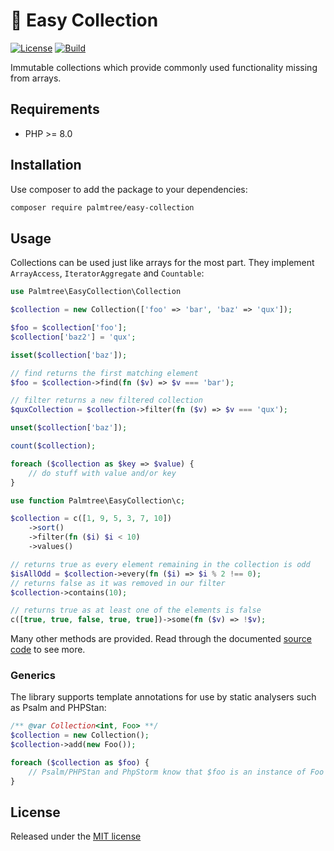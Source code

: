 # :palm_tree: Easy Collection

[![License](https://img.shields.io/github/license/palmtreephp/easy-collection)](LICENSE)
[![Build](https://img.shields.io/github/workflow/status/palmtreephp/easy-collection/Build.svg)](https://github.com/palmtreephp/easy-collection/actions/workflows/build.yml)

Immutable collections which provide commonly used functionality missing from arrays.

## Requirements

* PHP >= 8.0

## Installation

Use composer to add the package to your dependencies:

```bash
composer require palmtree/easy-collection
```

## Usage

Collections can be used just like arrays for the most part. They implement `ArrayAccess`, `IteratorAggregate` and `Countable`:

```php
use Palmtree\EasyCollection\Collection

$collection = new Collection(['foo' => 'bar', 'baz' => 'qux']);

$foo = $collection['foo'];
$collection['baz2'] = 'qux';

isset($collection['baz']);

// find returns the first matching element
$foo = $collection->find(fn ($v) => $v === 'bar');

// filter returns a new filtered collection
$quxCollection = $collection->filter(fn ($v) => $v === 'qux');

unset($collection['baz']);

count($collection);

foreach ($collection as $key => $value) {
    // do stuff with value and/or key
}
```

```php
use function Palmtree\EasyCollection\c;

$collection = c([1, 9, 5, 3, 7, 10])
    ->sort()
    ->filter(fn ($i) $i < 10)
    ->values()

// returns true as every element remaining in the collection is odd
$isAllOdd = $collection->every(fn ($i) => $i % 2 !== 0);
// returns false as it was removed in our filter
$collection->contains(10);

// returns true as at least one of the elements is false
c([true, true, false, true, true])->some(fn ($v) => !$v);
```

Many other methods are provided. Read through the documented [source code](src/Collection.php) to see more.

### Generics

The library supports template annotations for use by static analysers such as Psalm and PHPStan:

```php
/** @var Collection<int, Foo> **/
$collection = new Collection();
$collection->add(new Foo());

foreach ($collection as $foo) {
    // Psalm/PHPStan and PhpStorm know that $foo is an instance of Foo here
}
```

## License

Released under the [MIT license](LICENSE)

